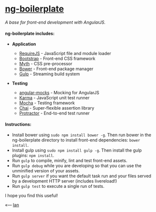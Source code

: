 # [ng-boilerplate](http://ianwalter.github.io/ng-boilerplate/)
*A base for front-end development with AngularJS.*

#### ng-boilerplate includes:

* **Application**
	* [RequireJS](http://requirejs.org/) - JavaScript file and module loader
	* [Bootstrap](http://getbootstrap.com/) - Front-end CSS framework
	* [Myth](http://myth.io/) - CSS pre-processor
	* [Bower](http://bower.io/) - Front-end package manager
	* [Gulp](http://gulpjs.com/) - Streaming build system

* **Testing**
	* [angular-mocks](https://github.com/angular/bower-angular-mocks/) - Mocking for AngularJS
	* [Karma](http://karma-runner.github.io/) - JavaScript unit test runner
	* [Mocha](http://visionmedia.github.io/mocha/) - Testing framework
	* [Chai](http://chaijs.com/) - Super-flexible assertion library
	* [Protractor](https://github.com/angular/protractor/) - End-to-end test runner


#### Instructions:
* Install bower using ```sudo npm install bower -g```. Then run bower in the ng-boilerplate directory to install 
  front-end dependencies: ```bower install```.
* Install gulp using ```sudo npm install gulp -g```. Then install the gulp plugins: ```npm install```.
* Run ```gulp``` to compile, minify, lint and test front-end assets.
* Run ```gulp debug``` while you are developing so that you can use the unminified version of your assets.
* Run ```gulp server``` if you want the default task run and your files served by a development HTTP server 
  (includes livereload!)
* Run ```gulp test``` to execute a single run of tests.


I hope you find this useful!

«–– [Ian](http://ianvonwalter.com)
